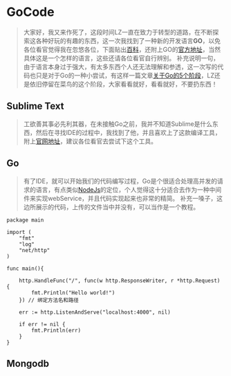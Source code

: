 # GoCode
> 大家好，我又来作死了，这段时间LZ一直在致力于转型的道路，在不断探索这各种好玩的有趣的东西，这一次我找到了一种新的开发语言**GO**，以免各位看官觉得我在忽悠各位，下面贴出[百科](https://zh.wikipedia.org/wiki/Go)，还附上GO的[官方地址](https://golang.org/)，当然具体这是一个怎样的语言，这些还请各位看官自行辨别。
> 补充说明一句，由于语言本身过于强大，有太多东西个人还无法理解和参透，这一次写的代码也只是对于Go的一种小尝试，有这样一篇文章[关于Go的5个阶段](http://www.techug.com/the-5-stages-of-learning-go-with-examples)，LZ还是依旧停留在菜鸟的这个阶段，大家看看就好，看看就好，不要扔东西！

## Sublime Text
> 工欲善其事必先利其器，在未接触Go之前，我并不知道Sublime是什么东西，然后在寻找IDE的过程中，我找到了他，并且喜欢上了这款编译工具，附上[官网地址](https://www.sublimetext.com/)，建议各位看官去尝试下这个工具。

## Go
> 有了IDE，就可以开始我们的代码编写过程，Go是个很适合处理高并发的请求的语言，有点类似[NodeJs](https://nodejs.org/en/)的定位，个人觉得这十分适合去作为一种中间件来实现webService，并且代码实现起来也非常的精简。
> 补充一嗓子，这边所展示的代码，上传的文件当中并没有，可以当作是一个教程。

```
package main

import (
	"fmt"
	"log"
	"net/http"
)

func main(){
	
	http.HandleFunc("/", func(w http.ResponseWriter, r *http.Request) {
		fmt.Println("Hello world!")
	}) // 绑定方法名和路径

	err := http.ListenAndServe("localhost:4000", nil)
	
	if err != nil {
		fmt.Println(err)
	}
}

```


## Mongodb





